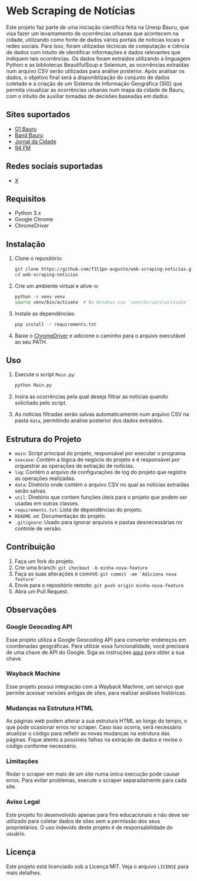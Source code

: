 # Web Scraping de Notícias

Este projeto faz parte de uma iniciação científica feita na Unesp Bauru, que visa fazer um levantamento de ocorrências urbanas que acontecem na cidade, utilizando como fonte de dados vários portais de noticias locais e redes sociais. Para isso, foram utilizadas técnicas de computação e ciência de dados com intuito de identificar informações e dados relevantes que indiquem tais ocorrências. Os dados foram extraídos utilizando a linguagem Python e as bibliotecas BeautifulSoup e Selenium, as ocorrências extraídas num arquivo CSV serão utilizadas para análise posterior. Após analisar os dados, o objetivo final será a disponiblização do conjunto de dados coletado e a criação de um Sistema de Informação Geográfica (SIG) que permita visualizar as ocorrências urbanas num mapa da cidade de Bauru, com o intuito de auxiliar tomadas de decisões baseadas em dados.

## Sites suportados

- [G1 Bauru](https://g1.globo.com/sp/bauru-marilia/)
- [Band Bauru](https://www.band.uol.com.br/band-multi/bauru-e-marilia/noticias)
- [Jornal da Cidade](https://sampi.net.br/bauru)
- [94 FM](https://www.94fm.com.br/noticias/)

## Redes sociais suportadas

- [ X](https://x.com/)

## Requisitos

- Python 3.x
- Google Chrome
- ChromeDriver

## Instalação

1. Clone o repositório:
    ```sh
    git clone https://github.com/f3l1pe-augusto/web-scraping-noticias.git
    cd web-scraping-noticias
    ```

2. Crie um ambiente virtual e ative-o:
    ```sh
    python -m venv venv
    source venv/bin/activate  # No Windows use `venv\Scripts\activate`
    ```

3. Instale as dependências:
    ```sh
    pip install -r requirements.txt
    ```

4. Baixe o [ChromeDriver](https://developer.chrome.com/docs/chromedriver/downloads?hl=pt-br) e adicione o caminho para o arquivo executável ao seu PATH.

## Uso

1. Execute o script `Main.py`:
    ```sh
    python Main.py
    ```

2. Insira as ocorrências pela qual deseja filtrar as notícias quando solicitado pelo script. 

3. As notícias filtradas serão salvas automaticamente num arquivo CSV na pasta `data`, permitindo análise posterior dos dados extraídos.

## Estrutura do Projeto

- `main`: Script principal do projeto, responsável por executar o programa.
- `usecase`: Contém a lógica de negócio do projeto e é responsável por orquestrar as operações de extração de notícias.
- `log`: Contém o arquivo de configurações de log do projeto que registra as operações realizadas.
- `data`: Diretório onde contém o arquivo CSV no qual as notícias extraídas serão salvas.
- `util`: Diretório que contem funções úteis para o projeto que podem ser usadas em outras classes.
- `requirements.txt`: Lista de dependências do projeto.
- `README.md`: Documentação do projeto.
- `.gitignore`: Usado para ignorar arquivos e pastas desnecessárias no controle de versão.

## Contribuição

1. Faça um fork do projeto.
2. Crie uma branch: `git checkout -b minha-nova-feature`
3. Faça as suas alterações e commit: `git commit -am 'Adiciona nova feature'`
4. Envie para o repositório remoto: `git push origin minha-nova-feature`
5. Abra um Pull Request.

## Observações

### Google Geocoding API

Esse projeto utiliza a Google Geocoding API para converter endereços em coordenadas geográficas. Para utilizar essa funcionalidade, você precisará de uma chave de API do Google. Siga as instruções [aqui](https://developers.google.com/maps/documentation/geocoding/get-api-key) para obter a sua chave.

### Wayback Machine

Esse projeto possui integração com a Wayback Machine, um serviço que permite acessar versões antigas de sites, para realizar análises históricas.

### Mudanças na Estrutura HTML

As páginas web podem alterar a sua estrutura HTML ao longo do tempo, o que pode ocasionar erros no scraper. Caso isso ocorra, será necessário atualizar o código para refletir as novas mudanças na estrutura das páginas. Fique atento a possíveis falhas na extração de dados e revise o código conforme necessário.

### Limitações

Rodar o scraper em mais de um site numa única execução pode causar erros. Para evitar problemas, execute o scraper separadamente para cada site.

### Aviso Legal

Este projeto foi desenvolvido apenas para fins educacionais e não deve ser utilizado para coletar dados de sites sem a permissão dos seus proprietários. O uso indevido deste projeto é de responsabilidade do usuário.

## Licença

Este projeto está licenciado sob a Licença MIT. Veja o arquivo `LICENSE` para mais detalhes.
